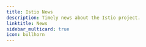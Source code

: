 ```yaml
---
title: Istio News
description: Timely news about the Istio project.
linktitle: News
sidebar_multicard: true
icon: bullhorn
---
```

